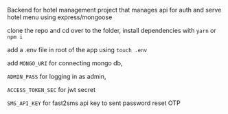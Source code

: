 Backend for hotel management project that manages api for auth and serve hotel menu using express/mongoose

clone the repo and cd over to the folder, install dependencies with `yarn` or `npm i`

add a .env file in root of the app using `touch .env`

add `MONGO_URI` for connecting mongo db,

`ADMIN_PASS` for logging in as admin,

`ACCESS_TOKEN_SEC` for jwt secret

`SMS_API_KEY` for fast2sms api key to sent password reset OTP
